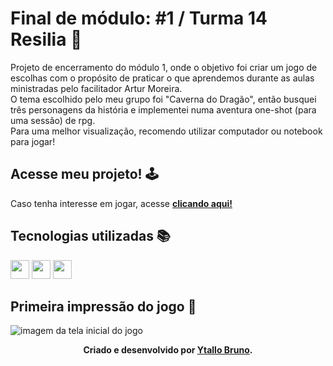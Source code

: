 # Final de módulo: #1 / Turma 14 Resilia 🦇
Projeto de encerramento do módulo 1, onde o objetivo foi criar um jogo de escolhas com o propósito de praticar o que aprendemos durante as aulas ministradas pelo facilitador Artur Moreira. <br>
O tema escolhido pelo meu grupo foi "Caverna do Dragão", então busquei três personagens da história e implementei numa aventura one-shot (para uma sessão) de rpg.<br>
Para uma melhor visualização, recomendo utilizar computador ou notebook para jogar!

## Acesse meu projeto! 🕹️
Caso tenha interesse em jogar, acesse <a href="https://ytallobruno.github.io/projetofinalmodulo1resilia/"><strong>clicando aqui!</strong></a>
<br>

## Tecnologias utilizadas 📚

<img src="https://cdn.jsdelivr.net/gh/devicons/devicon/icons/html5/html5-original.svg" height="30" width="30" /> <img src="https://cdn.jsdelivr.net/gh/devicons/devicon/icons/css3/css3-original.svg" height="30" width="30" /> <img src="https://cdn.jsdelivr.net/gh/devicons/devicon/icons/javascript/javascript-plain.svg" height="30" width="30" />


## Primeira impressão do jogo 🔎
<img src="./CavernaDoDragão.png" alt="imagem da tela inicial do jogo">


<div align="center">
  
  **Criado e desenvolvido por [Ytallo Bruno](https://www.linkedin.com/in/ytallobruno/).**

</div>

